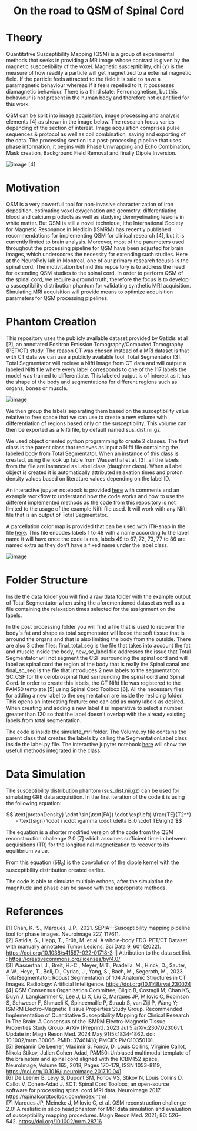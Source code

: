 # <div align="center">**On the road to QSM of Spinal Cord**</div>

# Theory 

Quantitative Susceptibility Mapping (QSM) is a group of experimental methods that seeks in providing a MR image whose contrast is given by the magnetic suscpetibility of the voxel. Magnetic susceptibility, chi ($\chi$) is the measure of how readily a particle will get magnetized to a external magnetic field. If the particle feels attracted to the field it is said to have a paramagnetic behaviour whereas if it feels repelled to it, it possesses diamagnetic behaviour. There is a third state: Ferromagnetism, but this behaviour is not present in the human body and therefore not quantified for this work.

QSM can be split into image acquisition, image processing and analysis elements [4] as shown in the image below. The research focus varies depending of the section of interest. Image acquisition comprises pulse sequences & protocol as well as coil combination, saving and exporting of the data. The processing section is a post-processing pipeline that uses phase information, it begins with Phase Unwrapping and Echo Combination, Mask creation, Background Field Removal and finally Dipole Inversion. 

![image](https://github.com/sriosq/brainhack_project/assets/154398382/5b34d894-439f-4918-bc67-153d7e488527) [4]

# Motivation

QSM is a very powerfull tool for non-invasive characterization of iron deposition, estimating voxel oxygenation and geometry, differentiating blood and calcium products as well as studying demnyelinating lesions in white matter. But QSM is still a novel technique, Ithe International Society for Magnetic Resonance in Medicin (ISMRM) has recently published recommendations for implementing QSM for clinical research [4], but it is currently limted to brain analysis. Moreover, most of the parameters used throughout the processing pipeline for QSM have been adjusted for brain images, which underscores the necessity for extending such studies. Here at the NeuroPoly lab in Montreal, one of our primary research focusis is the spinal cord. The motivitation behind this repository is to address the need for extending QSM studies to the spinal cord. In order to perform QSM of the spinal cord, we require a ground truth; therefore the focus is to develop a susceptibility distribution phantom for validating synthetic MRI acquisition. Simulating MRI acquisition will provide means to optimize acquisition parameters for QSM processing pipelines.

# Phantom Creation

This repository uses the publicly available dataset provided by Gatidis et al [2], an annotated Positron Emission Tomography/Computed Tomography (PET/CT) study. The reason CT was chosen instead of a MRI dataset is that with CT data we can use a publicly available tool: Total Segmentator [3]. Total Segmentator will recieve a Nifti Image from CT data and will output a labeled Nifti file where every label corresponds to one of the 117 labels the model was trained to differentiate. This labeled output is of interest as it has the shape of the body and segmentations for different regions such as organs, bones or muscle.

![image](https://github.com/sriosq/brainhack_project/assets/154398382/43be17bb-e72d-496f-8dcd-53a5b5a790b7)

We then group the labels separating them based on the susceptibility value relative to free space that we can use to create a new volume with differentiation of regions based only on the susceptibility. This volume can then be exported as a Nifti file, by default named sus_dist.nii.gz.

We used object oriented python programming to create 2 classes. The first class is the parent class that recieves as input a Nifti file containing the labeled body from Total Segmentator. When an instance of this class is created, using the look up table from Wasserthal et al. [3], all the labels from the file are instanced as Label class (daughter class). When a Label object is created it is automatically attributed relaxation times and proton density values based on literature values depending on the label ID.

An interactive jupyter notebook is provided [here](interactive.ipynb) with comments and an example workflow to understand how the code works and how to use the different implemented methods as the code from this repository is not limited to the usage of the example Nifti file used. It will work with any Nifti file that is an output of Total Segmentator. 

A parcellation color map is provided that can be used with ITK-snap in the file [here](parcellation_itk.txt). This file encodes labels 1 to 48 with a name according to the label name it will have once the code is ran, labels 49 to 67, 72, 73, 77 to 86 are named extra as they don't have a fixed name under the label class.

![image](https://github.com/sriosq/brainhack_project/assets/154398382/36e16ab6-0683-4455-bec4-4337bb7bb975)


# Folder Structure

Inside the data folder you will find a raw data folder with the example output of Total Segmentator when using the aforementioned dataset as well as a file containing the relaxation times selected for the assignment on the labels.
 
In the post processing folder you will find a file that is used to recover the body's fat and shape as total segmentator will loose the soft tissue that is arround the organs and that is also limiting the body from the outside. There are also 3 other files: final_total_seg is the file that takes into account the fat and muscle inside the body, new_sc_label file addresses the issue that Total Segmentator will not segment the CSF surrounding the spinal cord and will label as spinal cord the region of the body that is really the Spinal canal and final_sc_seg is the file that introduces 2 new labels to the segmentation: SC_CSF for the cerobrospinal fluid surrounding the spinal cord and Spinal Cord. In order to create this labels, the CT Nifti file was registered to the PAM50 template [5] using Spinal Cord Toolbox [6]. All the necessary files for adding a new label to the segmentation are inside the reslicing folder. This opens an interesting feature: one can add as many labels as desired. When creating and adding a new label it is imperative to select a number greater than 120 so that the label doesn't overlap with the already existing labels from total segmentation. 

The code is inside the simulate_mri folder. The Volume.py file contains the parent class that creates the labels by calling the SegmentationLabel class inside the label.py file. The interactive jupyter notebook [here](interactive.ipynb) will show the usefull methods integrated in the class.

# Data Simulation

The susceptibility distribution phantom (sus_dist.nii.gz) can be used for simulating GRE data acquisition. In the first iteration of the code it is using the following equation:

$$ \text{protonDensity} \cdot \sin(\text{FA}) \cdot \exp\left(-\frac{TE}{T2^*} - \text{sign} \cdot i \cdot \gamma \cdot \delta B_0 \cdot TE\right) $$

The equation is a shorter modified version of the code from the QSM reconstruction challenge 2.0 [7] which assumes sufficient time in between acquisitions (TR) for the longitudinal magnetization to recover to its equilibrium value.

From this equation ($\delta B_0$) is the convolution of the dipole kernel with the susceptibility distribution created earlier.

The code is able to simulate multiple echoes, after the simulation the magnitude and phase can be saved with the appropriate methods.



# References
[1] Chan, K.-S., Marques, J.P., 2021. SEPIA—Susceptibility mapping 
pipeline tool for phase images. Neuroimage 227, 117611. </br>
[2] Gatidis, S., Hepp, T., Früh, M. et al. A whole-body FDG-PET/CT Dataset with manually annotated Tumor Lesions. Sci Data 9, 601 (2022). https://doi.org/10.1038/s41597-022-01718-3 || Attribution to the data set link : https://creativecommons.org/licenses/by/4.0/ </br>
[3] Wasserthal, J., Breit, H.-C., Meyer, M.T., Pradella, M., Hinck, D., Sauter, A.W., Heye, T., Boll, D., Cyriac, J., Yang, S., Bach, M., Segeroth, M., 2023. TotalSegmentator: Robust Segmentation of 104 Anatomic Structures in CT Images. Radiology: Artificial Intelligence. https://doi.org/10.1148/ryai.230024 </br>
[4] QSM Consensus Organization Committee; Bilgic B, Costagli M, Chan KS, Duyn J, Langkammer C, Lee J, Li X, Liu C, Marques JP, Milovic C, Robinson S, Schweser F, Shmueli K, Spincemaille P, Straub S, van Zijl P, Wang Y; ISMRM Electro-Magnetic Tissue Properties Study Group. Recommended Implementation of Quantitative Susceptibility Mapping for Clinical Research in The Brain: A Consensus of the ISMRM Electro-Magnetic Tissue Properties Study Group. ArXiv [Preprint]. 2023 Jul 5:arXiv:2307.02306v1. Update in: Magn Reson Med. 2024 May;91(5):1834-1862. doi: 10.1002/mrm.30006. PMID: 37461418; PMCID: PMC10350101. </br>
[5] Benjamin De Leener, Vladimir S. Fonov, D. Louis Collins, Virginie Callot, Nikola Stikov, Julien Cohen-Adad, PAM50: Unbiased multimodal template of the brainstem and spinal cord aligned with the ICBM152 space, NeuroImage, Volume 165, 2018, Pages 170-179, ISSN 1053-8119, https://doi.org/10.1016/j.neuroimage.2017.10.041. </br>
[6] De Leener B, Levy S, Dupont SM, Fonov VS, Stikov N, Louis Collins D, Callot V, Cohen-Adad J. SCT: Spinal Cord Toolbox, an open-source software for processing spinal cord MRI data. Neuroimage 2017. https://spinalcordtoolbox.com/index.html </br>
[7] Marques JP, Meineke J, Milovic C, et al. QSM reconstruction challenge 2.0: A realistic in silico head phantom for MRI data simulation and evaluation of susceptibility mapping procedures. Magn Reson Med. 2021; 86: 526–542. https://doi.org/10.1002/mrm.28716 </br>
